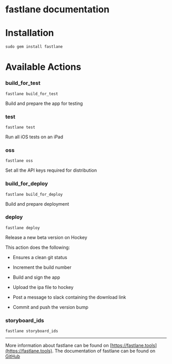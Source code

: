 fastlane documentation
================
# Installation
```
sudo gem install fastlane
```
# Available Actions
### build_for_test
```
fastlane build_for_test
```
Build and prepare the app for testing
### test
```
fastlane test
```
Run all iOS tests on an iPad
### oss
```
fastlane oss
```
Set all the API keys required for distribution
### build_for_deploy
```
fastlane build_for_deploy
```
Build and prepare deployment
### deploy
```
fastlane deploy
```
Release a new beta version on Hockey

This action does the following:



- Ensures a clean git status

- Increment the build number

- Build and sign the app

- Upload the ipa file to hockey

- Post a message to slack containing the download link

- Commit and push the version bump
### storyboard_ids
```
fastlane storyboard_ids
```


----

More information about fastlane can be found on [https://fastlane.tools](https://fastlane.tools).
The documentation of fastlane can be found on [GitHub](https://github.com/KrauseFx/fastlane)